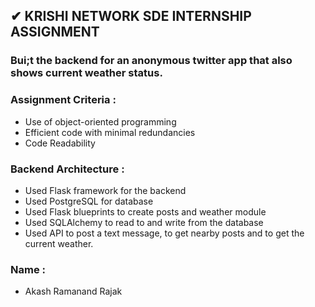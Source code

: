 ## ✔ KRISHI NETWORK SDE INTERNSHIP ASSIGNMENT

### Bui;t the backend for an anonymous twitter app that also shows current weather status.

### Assignment Criteria :
- Use of object-oriented programming
- Efficient code with minimal redundancies
- Code Readability

### Backend Architecture :
- Used Flask framework for the backend
- Used PostgreSQL for database
- Used Flask blueprints to create posts and weather module
- Used SQLAlchemy to read to and write from the database
- Used API to post a text message, to get nearby posts and to get the current weather.


### Name :
- Akash Ramanand Rajak

